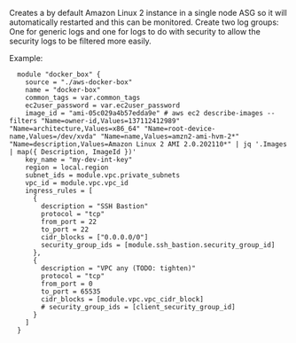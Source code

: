 Creates a by default Amazon Linux 2 instance in a single node ASG so it will automatically restarted and this can be monitored. Create two log groups: One for generic logs and one for logs to do with security to allow the security logs to be filtered more easily.

Example:

      module "docker_box" {
        source = "./aws-docker-box"
        name = "docker-box"
        common_tags = var.common_tags
        ec2user_password = var.ec2user_password
        image_id = "ami-05c029a4b57edda9e" # aws ec2 describe-images --filters "Name=owner-id,Values=137112412989" "Name=architecture,Values=x86_64" "Name=root-device-name,Values=/dev/xvda" "Name=name,Values=amzn2-ami-hvm-2*" "Name=description,Values=Amazon Linux 2 AMI 2.0.202110*" | jq '.Images | map({ Description, ImageId })'
        key_name = "my-dev-int-key"
        region = local.region
        subnet_ids = module.vpc.private_subnets
        vpc_id = module.vpc.vpc_id
        ingress_rules = [
          {
            description = "SSH Bastion"
            protocol = "tcp"
            from_port = 22
            to_port = 22
            cidr_blocks = ["0.0.0.0/0"]
            security_group_ids = [module.ssh_bastion.security_group_id]
          },
          {
            description = "VPC any (TODO: tighten)"
            protocol = "tcp"
            from_port = 0
            to_port = 65535
            cidr_blocks = [module.vpc.vpc_cidr_block]
            # security_group_ids = [client_security_group_id]
          }
        ]
      }

